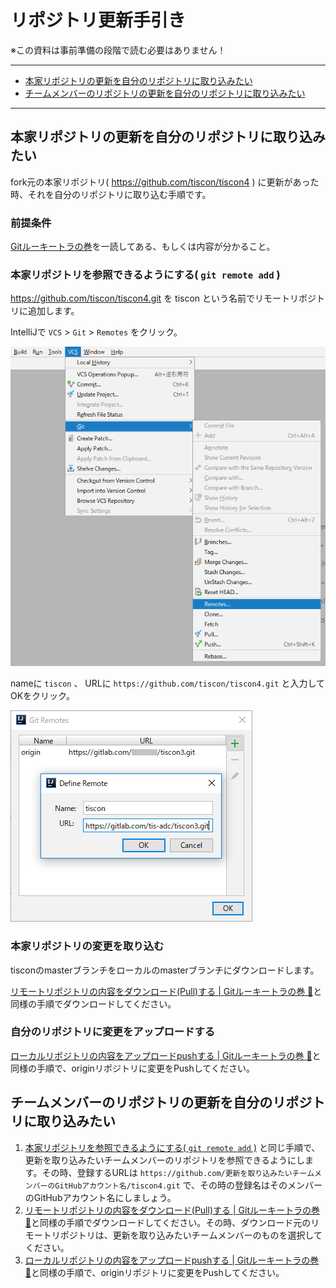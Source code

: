 # リポジトリ更新手引き

※この資料は事前準備の段階で読む必要はありません！<br>

***
* [本家リポジトリの更新を自分のリポジトリに取り込みたい](#本家リポジトリの更新を自分のリポジトリに取り込みたい)
* [チームメンバーのリポジトリの更新を自分のリポジトリに取り込みたい](#チームメンバーのリポジトリの更新を自分のリポジトリに取り込みたい)
***

## 本家リポジトリの更新を自分のリポジトリに取り込みたい

fork元の本家リポジトリ( https://github.com/tiscon/tiscon4 ) に更新があった時、それを自分のリポジトリに取り込む手順です。

### 前提条件

[Gitルーキートラの巻](gitForRookies.md)を一読してある、もしくは内容が分かること。

### 本家リポジトリを参照できるようにする( `git remote add` )

https://github.com/tiscon/tiscon4.git を tiscon という名前でリモートリポジトリに追加します。

IntelliJで `VCS` > `Git` > `Remotes` をクリック。

![IntelliJでGit Remotesを開く](../image/intellij_git_remotes.png)

nameに `tiscon` 、 URLに `https://github.com/tiscon/tiscon4.git` と入力してOKをクリック。

![IntelliJでRemote追加](../image/intellij_git_remotes_add.png)

### 本家リポジトリの変更を取り込む

tisconのmasterブランチをローカルのmasterブランチにダウンロードします。

[リモートリポジトリの内容をダウンロード(Pull)する | Gitルーキートラの巻 :tiger:](gitForRookies.md#リモートリポジトリの内容をダウンロードpullする)と同様の手順でダウンロードしてください。

### 自分のリポジトリに変更をアップロードする

[ローカルリポジトリの内容をアップロードpushする | Gitルーキートラの巻 :tiger:](gitForRookies.md#ローカルリポジトリの内容をアップロードpushする)と同様の手順で、originリポジトリに変更をPushしてください。

## チームメンバーのリポジトリの更新を自分のリポジトリに取り込みたい
1. [本家リポジトリを参照できるようにする( `git remote add` )](#本家リポジトリを参照できるようにする-git-remote-add-) と同じ手順で、更新を取り込みたいチームメンバーのリポジトリを参照できるようにします。その時、登録するURLは `https://github.com/更新を取り込みたいチームメンバーのGitHubアカウント名/tiscon4.git` で、その時の登録名はそのメンバーのGitHubアカウント名にしましょう。
1. [リモートリポジトリの内容をダウンロード(Pull)する | Gitルーキートラの巻 :tiger:](gitForRookies.md#リモートリポジトリの内容をダウンロードpullする)と同様の手順でダウンロードしてください。その時、ダウンロード元のリモートリポジトリは、更新を取り込みたいチームメンバーのものを選択してください。
1. [ローカルリポジトリの内容をアップロードpushする | Gitルーキートラの巻 :tiger:](gitForRookies.md#ローカルリポジトリの内容をアップロードpushする)と同様の手順で、originリポジトリに変更をPushしてください。
